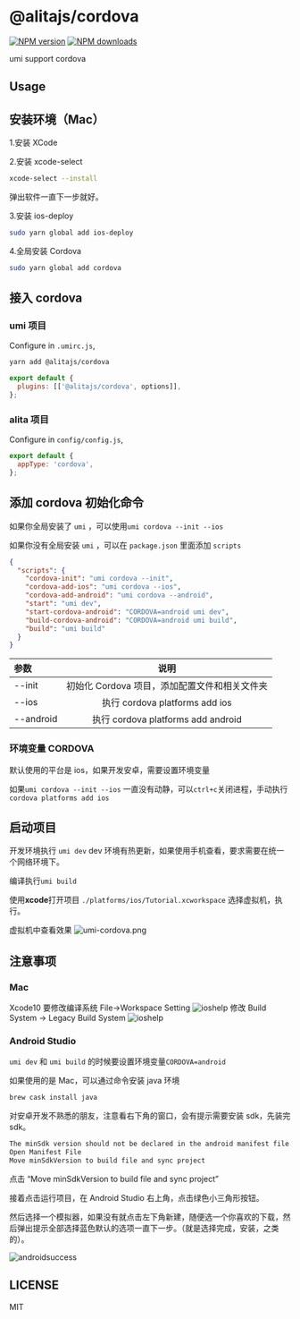 # @alitajs/cordova

[![NPM version](https://img.shields.io/npm/v/@alitajs/cordova.svg?style=flat)](https://npmjs.org/package/@alitajs/cordova) [![NPM downloads](http://img.shields.io/npm/dm/@alitajs/cordova.svg?style=flat)](https://npmjs.org/package/@alitajs/cordova)

umi support cordova

## Usage

## 安装环境（Mac）

1.安装 XCode

2.安装 xcode-select

```bash
xcode-select --install
```

弹出软件一直下一步就好。

3.安装 ios-deploy

```bash
sudo yarn global add ios-deploy
```

4.全局安装 Cordova

```bash
sudo yarn global add cordova
```

## 接入 cordova

### umi 项目

Configure in `.umirc.js`,

```sh
yarn add @alitajs/cordova
```

```js
export default {
  plugins: [['@alitajs/cordova', options]],
};
```

### alita 项目

Configure in `config/config.js`,

```js
export default {
  appType: 'cordova',
};
```

## 添加 cordova 初始化命令

如果你全局安装了 `umi` ，可以使用`umi cordova --init --ios`

如果你没有全局安装 `umi` ，可以在 `package.json` 里面添加 `scripts`

```json
{
  "scripts": {
    "cordova-init": "umi cordova --init",
    "cordova-add-ios": "umi cordova --ios",
    "cordova-add-android": "umi cordova --android",
    "start": "umi dev",
    "start-cordova-android": "CORDOVA=android umi dev",
    "build-cordova-android": "CORDOVA=android umi build",
    "build": "umi build"
  }
}
```

| 参数      |                     说明                      |
| :-------- | :-------------------------------------------: |
| --init    | 初始化 Cordova 项目，添加配置文件和相关文件夹 |
| --ios     |        执行 cordova platforms add ios         |
| --android |      执行 cordova platforms add android       |

### 环境变量 CORDOVA

默认使用的平台是 ios，如果开发安卓，需要设置环境变量

如果`umi cordova --init --ios` 一直没有动静，可以`ctrl+c`关闭进程，手动执行`cordova platforms add ios`

## 启动项目

开发环境执行 `umi dev` dev 环境有热更新，如果使用手机查看，要求需要在统一个网络环境下。

编译执行`umi build`

使用**xcode**打开项目 `./platforms/ios/Tutorial.xcworkspace` 选择虚拟机，执行。

虚拟机中查看效果 ![umi-cordova.png](./public/umi-cordova.png)

## 注意事项

### Mac

Xcode10 要修改编译系统 File->Workspace Setting ![ioshelp](./public/ioshelp1.png) 修改 Build System -> Legacy Build System ![ioshelp](./public/ioshelp2.png)

### Android Studio

`umi dev` 和 `umi build` 的时候要设置环境变量`CORDOVA=android`

如果使用的是 Mac，可以通过命令安装 java 环境

```bash
brew cask install java
```

对安卓开发不熟悉的朋友，注意看右下角的窗口，会有提示需要安装 sdk，先装完 sdk。

```bash
The minSdk version should not be declared in the android manifest file. You can move the version from the manifest to the defaultConfig in the build.gradle file.
Open Manifest File
Move minSdkVersion to build file and sync project
```

点击 “Move minSdkVersion to build file and sync project”

接着点击运行项目，在 Android Studio 右上角，点击绿色小三角形按钮。

然后选择一个模拟器，如果没有就点击左下角新建，随便选一个你喜欢的下载，然后弹出提示全部选择蓝色默认的选项一直下一步。（就是选择完成，安装，之类的）。

![androidsuccess](./public/androidsuccess.png)

## LICENSE

MIT
